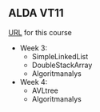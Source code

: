 ALDA VT11
--------

[URL](http://ilearn.dsv.su.se/ "Ilearn") for this course


*   Week 3:
    * SimpleLinkedList
    * DoubleStackArray
    * Algoritmanalys
*   Week 4:
    * AVLtree
    * Algoritmanalys
